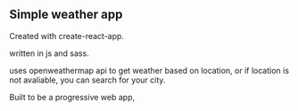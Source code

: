 ## Simple weather app

Created with create-react-app.

written in js and sass.

uses openweathermap api to get weather based on location, or if location is not avaliable, you can search for your city.

Built to be a progressive web app,
